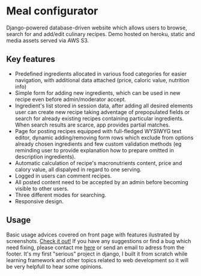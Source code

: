 # Meal configurator

Django-powered database-driven website which allows users to browse, search for and add/edit culinary recipes. Demo hosted on heroku, static and media assets served via AWS S3.

## Key features

- Predefined ingredients allocated in various food categories for easier navigation, with additional data attached (price, caloric value, nutrition info)
- Simple form for adding new ingredients, which can be used in new recipe even before admin/moderator accept.
- Ingredient's list stored in session data, after adding all desired elements user can create new recipe taking adventage of prepopulated fields or search 
for already existing recipes containing particular ingredients. When search results are scarce, app provides partial matches.
- Page for posting recipes equipped with full-fledged WYSIWYG text editor, dynamic adding/removing form rows which exclude from options already chosen ingredients and few custom
validation methods (eg reminding user to provide explanation how to prepare omitted in description ingredients).
- Automatic calculation of recipe's macronutrients content, price and calory value, all dispalyed in regard to one serving.
- Logged in users can comment recipes.
- All posted content need to be accepted by an admin before becoming visible to other users.
- Three different modes for searching.
- Responsive design.

## Usage

Basic usage advices covered on front page with features ilustrated by screenshots. <a href="https://muconfi.herokuapp.com/">Check it out!</a>
If you have any suggestions or find a bug which need fixing, please contact me <a href="https://muconfi.herokuapp.com/contact-us/">here</a> or send an email to adress from the footer.
It's my first "serious" project in django, I built it from scratch while learning framework and other topics related to web development so it will be very helpfull to hear some opinions.




